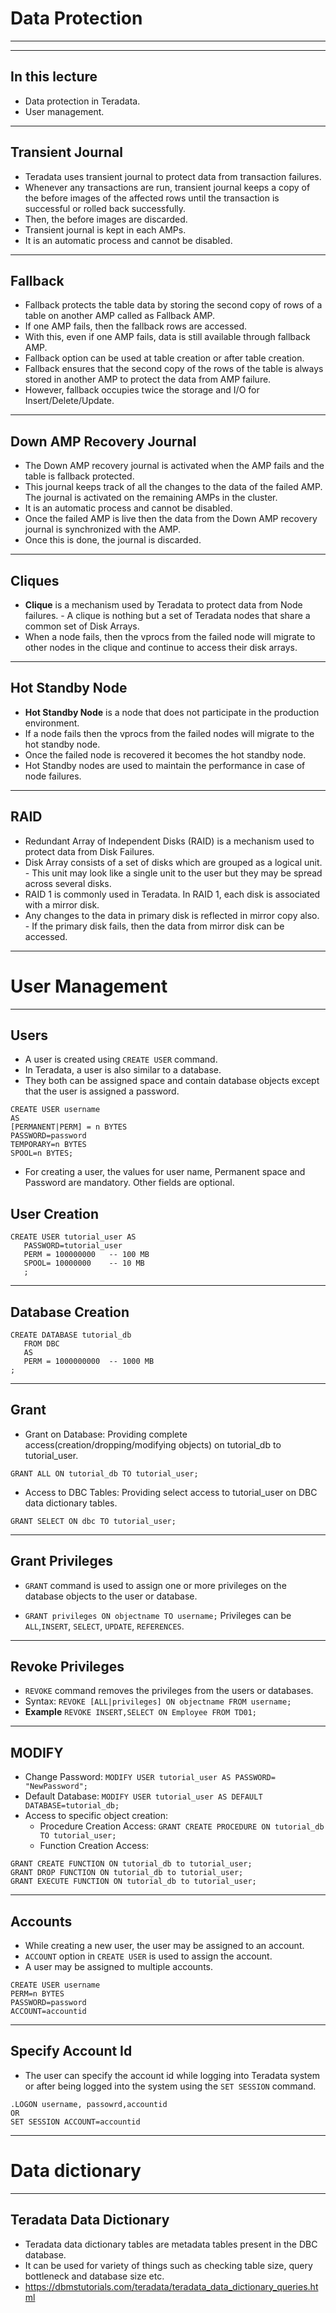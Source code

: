 # Data Protection
---

---
## In this lecture
- Data protection in Teradata.
- User management.

---
## Transient Journal
- Teradata uses transient journal to protect data from transaction failures.
- Whenever any transactions are run, transient journal keeps a copy of the before images of the affected rows until the transaction is successful or rolled back successfully. 
- Then, the before images are discarded. 
- Transient journal is kept in each AMPs. 
- It is an automatic process and cannot be disabled.

---
## Fallback

- Fallback protects the table data by storing the second copy of rows of a table on another AMP called as Fallback AMP. 
- If one AMP fails, then the fallback rows are accessed. 
- With this, even if one AMP fails, data is still available through fallback AMP. 
- Fallback option can be used at table creation or after table creation. 
- Fallback ensures that the second copy of the rows of the table is always stored in another AMP to protect the data from AMP failure.
- However, fallback occupies twice the storage and I/O for Insert/Delete/Update.

---
## Down AMP Recovery Journal
- The Down AMP recovery journal is activated when the AMP fails and the table is fallback protected.
- This journal keeps track of all the changes to the data of the failed AMP. The journal is activated on the remaining AMPs in the cluster. 
- It is an automatic process and cannot be disabled. 
- Once the failed AMP is live then the data from the Down AMP recovery journal is synchronized with the AMP. 
- Once this is done, the journal is discarded.


---
## Cliques
- **Clique** is a mechanism used by Teradata to protect data from Node failures. - A clique is nothing but a set of Teradata nodes that share a common set of Disk Arrays. 
- When a node fails, then the vprocs from the failed node will migrate to other nodes in the clique and continue to access their disk arrays.

---
## Hot Standby Node
- **Hot Standby Node** is a node that does not participate in the production environment.
- If a node fails then the vprocs from the failed nodes will migrate to the hot standby node. 
- Once the failed node is recovered it becomes the hot standby node.
- Hot Standby nodes are used to maintain the performance in case of node failures.

---
## RAID
- Redundant Array of Independent Disks (RAID) is a mechanism used to protect data from Disk Failures.
- Disk Array consists of a set of disks which are grouped as a logical unit. - This unit may look like a single unit to the user but they may be spread across several disks.
- RAID 1 is commonly used in Teradata. In RAID 1, each disk is associated with a mirror disk.
- Any changes to the data in primary disk is reflected in mirror copy also. - If the primary disk fails, then the data from mirror disk can be accessed.



---
# User Management

---
## Users
- A user is created using `CREATE USER` command.
- In Teradata, a user is also similar to a database.
- They both can be assigned space and contain database objects except that the user is assigned a password.

```
CREATE USER username
AS
[PERMANENT|PERM] = n BYTES
PASSWORD=password
TEMPORARY=n BYTES
SPOOL=n BYTES;
```
- For creating a user, the values for user name, Permanent space and Password are mandatory. Other fields are optional.

## User Creation

```
CREATE USER tutorial_user AS 
   PASSWORD=tutorial_user 
   PERM = 100000000   -- 100 MB
   SPOOL= 10000000    -- 10 MB
   ; 
```

---
## Database Creation

```
CREATE DATABASE tutorial_db
   FROM DBC  
   AS
   PERM = 1000000000  -- 1000 MB
;
```

---
## Grant
- Grant on Database: Providing complete access(creation/dropping/modifying objects) on tutorial_db to tutorial_user.

`GRANT ALL ON tutorial_db TO tutorial_user;`


- Access to DBC Tables: Providing select access to tutorial_user on DBC data dictionary tables.

`GRANT SELECT ON dbc TO tutorial_user;`

---
## Grant Privileges
- `GRANT` command is used to assign one or more privileges on the database objects to the user or database. 

- `GRANT privileges ON objectname TO username;` Privileges can be `ALL`,`INSERT`, `SELECT`, `UPDATE`, `REFERENCES`.


---
## Revoke Privileges
- `REVOKE` command removes the privileges from the users or databases.
- Syntax: `REVOKE [ALL|privileges] ON objectname FROM username;`
- **Example**
`REVOKE INSERT,SELECT ON Employee FROM TD01;`



---
## MODIFY
- Change Password: 
`MODIFY USER tutorial_user AS PASSWORD= "NewPassword";`
- Default Database:
`MODIFY USER tutorial_user AS DEFAULT DATABASE=tutorial_db;`
- Access to specific object creation:
	- Procedure Creation Access:
`GRANT CREATE PROCEDURE ON tutorial_db TO tutorial_user;`
	- Function Creation Access:
```
GRANT CREATE FUNCTION ON tutorial_db to tutorial_user;
GRANT DROP FUNCTION ON tutorial_db to tutorial_user;
GRANT EXECUTE FUNCTION ON tutorial_db to tutorial_user;
```

---
## Accounts
- While creating a new user, the user may be assigned to an account.
- `ACCOUNT` option in `CREATE USER` is used to assign the account.
- A user may be assigned to multiple accounts.
```
CREATE USER username
PERM=n BYTES
PASSWORD=password
ACCOUNT=accountid
```
---
## Specify Account Id

- The user can specify the account id while logging into Teradata system or after being logged into the system using the `SET SESSION` command.

```
.LOGON username, passowrd,accountid
OR
SET SESSION ACCOUNT=accountid
```



---
# Data dictionary

---
## Teradata Data Dictionary
- Teradata data dictionary tables are metadata tables present in the DBC database. 
- It can be used for variety of things such as checking table size, query bottleneck and database size etc. 
- https://dbmstutorials.com/teradata/teradata_data_dictionary_queries.html
